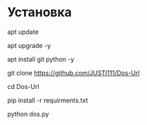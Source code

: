 # Установка


apt update

apt upgrade -y

apt install git python -y

git clone https://github.com/JUSTI111/Dos-Url

cd Dos-Url

pip install -r requirments.txt

python dos.py
